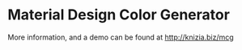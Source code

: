 # Material Design Color Generator
More information, and a demo can be found at <a href="http://knizia.biz/mcg/">http://knizia.biz/mcg</a>
